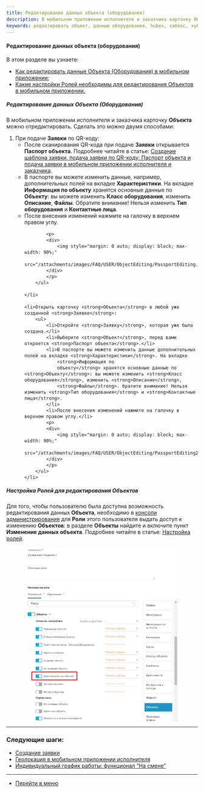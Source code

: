 ```yaml
---
title: Редактирование данных объекта (оборудования)
description: В мобильном приложении исполнителя и заказчика карточку Объекта можно отредактировать. Сделать это можно двумя способами. 1. При подаче Заявки по QR-коду. После сканирования QR-кода при подаче Заявки открывается Паспорт объекта. В паспорте вы можете изменить данные дополнительных полей на вкладке Характеристики.
keywords: редактировать объект, данные оборудования, hubex, хабекс, хубекс, хабикс
---
```


#### Редактирование данных объекта (оборудования)

В этом разделе вы узнаете:
<html>
<meta charset="utf-8">
<ul>
    <li><a href="#editing">Как редактировать данные Объекта (Оборудования) в мобильном приложении;</a></li>
    <li><a href="#role">Какие настройки Ролей необходимы для редактирования Объектов в мобильном приложении.</a></li>

</ul>
</html>
<body>
<h5 id="editing">Редактирование данных Объекта (Оборудования)</h5>
<p>В мобильном приложении исполнителя и заказчика карточку <strong>Объекта</strong> можно отредактировать. Сделать это можно двумя
    способами: </p>
<ol>
    <li>При подаче <strong>Заявки</strong> по QR-коду:
        <ul>
            <li>После сканирования QR-кода при подаче <strong>Заявки</strong> открывается <strong>Паспорт объекта</strong>. Подробнее читайте в статье:
                <a
                        href="https://wiki.hubex.ru/docs/FAQ/RU/user/CreatingTaskTemplates.html#passport">Создание
                    шаблона
                    заявки, подача заявки по QR-коду: Паспорт объекта и подача заявки в мобильном приложении исполнителя и
                    заказчика</a>.
            </li>
            <li>В паспорте вы можете изменить данные, например, дополнительных полей на вкладке <strong>Характеристики</strong>. На вкладке
                <strong>Информация по
                объекту</strong> хранятся основные данные по <strong>Объекту</strong>: вы можете изменить <strong>Класс оборудования</strong>, изменить <strong>Описание</strong>,
                <strong>Файлы</strong>. Обратите внимание! Нельзя изменить <strong>Тип оборудования</strong> и <strong>Контактные лица</strong>.
            </li>
            <li>После внесения изменений нажмите на галочку в верхнем правом углу.</li>

            <p>
            <div>
                <img style="margin: 0 auto; display: block; max-width: 90%;"
                     src="/attachments/images/FAQ/USER/ObjectEditing/PassportEditing.jpg"/>
            </div>
            </p>
        </ul>

    </li>

    <li>Открыть карточку <strong>Объекта</strong> в любой уже созданной <strong>Заявке</strong>:
        <ul>
            <li>Откройте <strong>Заявку</strong>, которая уже была создана.</li>
            <li>Выберите <strong>Объект</strong>, перед вами откроется <strong>Паспорт объекта</strong>.</li>
            <li>В паспорте вы можете изменить данные дополнительных полей на вкладке <strong>Характеристики</strong>. На вкладке
                <strong>Информация по
                объекту</strong> хранятся основные данные по <strong>Объекту</strong>: вы можете изменить <strong>Класс оборудования</strong>, изменить <strong>Описание</strong>,
                <strong>Файлы</strong>. братите внимание! Нельзя изменить <strong>Тип оборудования</strong> и <strong>Контактные лица</strong>.
            </li>
            <li>После внесения изменений нажмите на галочку в верхнем правом углу.</li>
            <p>
            <div>
                <img style="margin: 0 auto; display: block; max-width: 90%;"
                     src="/attachments/images/FAQ/USER/ObjectEditing/PassportEditing2.jpg"/>
            </div>
            </p>
        </ul>
    </li>


</ol>


<h5 id="role">Настройка Ролей для редактирования Объектов</h5>
<p>Для того, чтобы пользователю была доступна возможность редактирования данных<strong> Объекта</strong>, необходимо в <a
        href="https://wiki.hubex.ru/docs/FAQ/RU/admin/HowToEnterTheAdmin.html">консоли администрирования</a> для <strong>Роли</strong>
    этого пользователя выдать доступ к изменению <strong>Объектов</strong>: в разделе <strong>Объекты</strong> найдите и включите пункт <strong>Изменение данных
    объекта</strong>. Подробнее читайте в статье: <a href="https://wiki.hubex.ru/docs/FAQ/RU/admin/Roles.html">Настройка ролей</a>.</p>
<div>
    <img style="margin: 0 auto; display: block; max-width: 80%;"
         src="/attachments/images/FAQ/USER/ObjectEditing/Role.jpg"/>
</div>
</body>

___
### Следующие шаги:
- [Создание заявки](./CreatingTicket.md)
- [Геолокация в мобильном приложении исполнителя](./GEOinMob.md)
- [Индивидуальный график работы: функционал “На смене”](./OnDuty.md)


___
- [Перейти в меню](http://wiki.hubex.ru)
